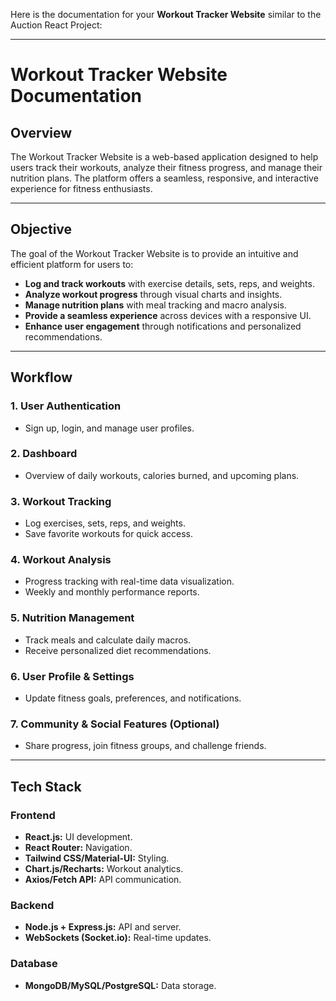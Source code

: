 Here is the documentation for your **Workout Tracker Website** similar to the Auction React Project:  

---

# Workout Tracker Website Documentation  

## Overview  
The Workout Tracker Website is a web-based application designed to help users track their workouts, analyze their fitness progress, and manage their nutrition plans. The platform offers a seamless, responsive, and interactive experience for fitness enthusiasts.  

---

## Objective  
The goal of the Workout Tracker Website is to provide an intuitive and efficient platform for users to:  

- **Log and track workouts** with exercise details, sets, reps, and weights.  
- **Analyze workout progress** through visual charts and insights.  
- **Manage nutrition plans** with meal tracking and macro analysis.  
- **Provide a seamless experience** across devices with a responsive UI.  
- **Enhance user engagement** through notifications and personalized recommendations.  

---

## Workflow  

### 1. **User Authentication**  
   - Sign up, login, and manage user profiles.  

### 2. **Dashboard**  
   - Overview of daily workouts, calories burned, and upcoming plans.  

### 3. **Workout Tracking**  
   - Log exercises, sets, reps, and weights.  
   - Save favorite workouts for quick access.  

### 4. **Workout Analysis**  
   - Progress tracking with real-time data visualization.  
   - Weekly and monthly performance reports.  

### 5. **Nutrition Management**  
   - Track meals and calculate daily macros.  
   - Receive personalized diet recommendations.  

### 6. **User Profile & Settings**  
   - Update fitness goals, preferences, and notifications.  

### 7. **Community & Social Features (Optional)**  
   - Share progress, join fitness groups, and challenge friends.  

---

## Tech Stack  

### **Frontend**  
- **React.js:** UI development.  
- **React Router:** Navigation.  
- **Tailwind CSS/Material-UI:** Styling.  
- **Chart.js/Recharts:** Workout analytics.  
- **Axios/Fetch API:** API communication.  

### **Backend**  
- **Node.js + Express.js:** API and server.  
- **WebSockets (Socket.io):** Real-time updates.  

### **Database**  
- **MongoDB/MySQL/PostgreSQL:** Data storage.  
